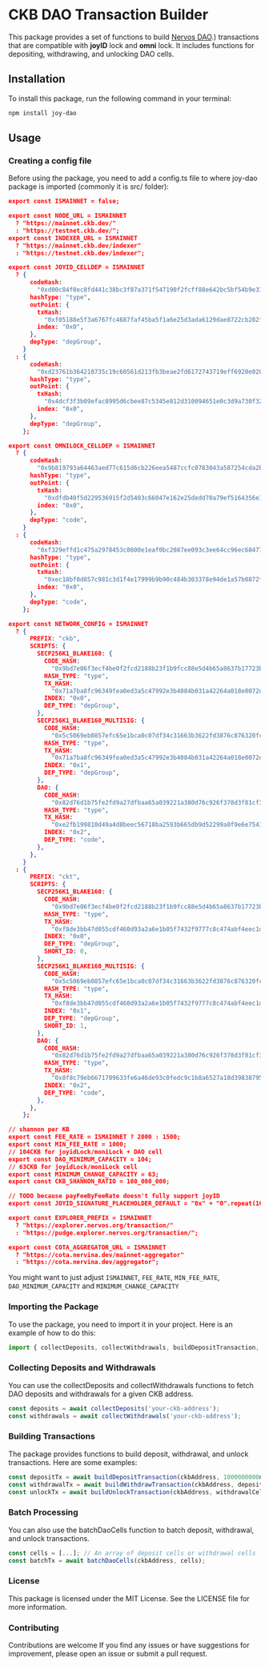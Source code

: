 # CKB DAO Transaction Builder
This package provides a set of functions to build [Nervos DAO](https://startwithnervos.com/nervos-faq/what-is-the-nervos-dao#:~:text=The%20Nervos%20DAO%20is%20an,third%20party%20outside%20of%20Nervos).) transactions that are compatible with **joyID** lock and **omni** lock. It includes functions for depositing, withdrawing, and unlocking DAO cells.

## Installation
To install this package, run the following command in your terminal:

```bash
npm install joy-dao
```

## Usage
### Creating a config file
Before using the package, you need to add a config.ts file to where joy-dao package is imported (commonly it is src/ folder):
```json
export const ISMAINNET = false;

export const NODE_URL = ISMAINNET
  ? "https://mainnet.ckb.dev/"
  : "https://testnet.ckb.dev/";
export const INDEXER_URL = ISMAINNET
  ? "https://mainnet.ckb.dev/indexer"
  : "https://testnet.ckb.dev/indexer";

export const JOYID_CELLDEP = ISMAINNET
  ? {
      codeHash:
        "0xd00c84f0ec8fd441c38bc3f87a371f547190f2fcff88e642bc5bf54b9e318323",
      hashType: "type",
      outPoint: {
        txHash:
          "0xf05188e5f3a6767fc4687faf45ba5f1a6e25d3ada6129dae8722cb282f262493",
        index: "0x0",
      },
      depType: "depGroup",
    }
  : {
      codeHash:
        "0xd23761b364210735c19c60561d213fb3beae2fd6172743719eff6920e020baac",
      hashType: "type",
      outPoint: {
        txHash:
          "0x4dcf3f3b09efac8995d6cbee87c5345e812d310094651e0c3d9a730f32dc9263",
        index: "0x0",
      },
      depType: "depGroup",
    };

export const OMNILOCK_CELLDEP = ISMAINNET
  ? {
      codeHash:
        "0x9b819793a64463aed77c615d6cb226eea5487ccfc0783043a587254cda2b6f26",
      hashType: "type",
      outPoint: {
        txHash:
          "0xdfdb40f5d229536915f2d5403c66047e162e25dedd70a79ef5164356e1facdc8",
        index: "0x0",
      },
      depType: "code",
    }
  : {
      codeHash:
        "0xf329effd1c475a2978453c8600e1eaf0bc2087ee093c3ee64cc96ec6847752cb",
      hashType: "type",
      outPoint: {
        txHash:
          "0xec18bf0d857c981c3d1f4e17999b9b90c484b303378e94de1a57b0872f5d4602",
        index: "0x0",
      },
      depType: "code",
    };

export const NETWORK_CONFIG = ISMAINNET
  ? {
      PREFIX: "ckb",
      SCRIPTS: {
        SECP256K1_BLAKE160: {
          CODE_HASH:
            "0x9bd7e06f3ecf4be0f2fcd2188b23f1b9fcc88e5d4b65a8637b17723bbda3cce8",
          HASH_TYPE: "type",
          TX_HASH:
            "0x71a7ba8fc96349fea0ed3a5c47992e3b4084b031a42264a018e0072e8172e46c",
          INDEX: "0x0",
          DEP_TYPE: "depGroup",
        },
        SECP256K1_BLAKE160_MULTISIG: {
          CODE_HASH:
            "0x5c5069eb0857efc65e1bca0c07df34c31663b3622fd3876c876320fc9634e2a8",
          HASH_TYPE: "type",
          TX_HASH:
            "0x71a7ba8fc96349fea0ed3a5c47992e3b4084b031a42264a018e0072e8172e46c",
          INDEX: "0x1",
          DEP_TYPE: "depGroup",
        },
        DAO: {
          CODE_HASH:
            "0x82d76d1b75fe2fd9a27dfbaa65a039221a380d76c926f378d3f81cf3e7e13f2e",
          HASH_TYPE: "type",
          TX_HASH:
            "0xe2fb199810d49a4d8beec56718ba2593b665db9d52299a0f9e6e75416d73ff5c",
          INDEX: "0x2",
          DEP_TYPE: "code",
        },
      },
    }
  : {
      PREFIX: "ckt",
      SCRIPTS: {
        SECP256K1_BLAKE160: {
          CODE_HASH:
            "0x9bd7e06f3ecf4be0f2fcd2188b23f1b9fcc88e5d4b65a8637b17723bbda3cce8",
          HASH_TYPE: "type",
          TX_HASH:
            "0xf8de3bb47d055cdf460d93a2a6e1b05f7432f9777c8c474abf4eec1d4aee5d37",
          INDEX: "0x0",
          DEP_TYPE: "depGroup",
          SHORT_ID: 0,
        },
        SECP256K1_BLAKE160_MULTISIG: {
          CODE_HASH:
            "0x5c5069eb0857efc65e1bca0c07df34c31663b3622fd3876c876320fc9634e2a8",
          HASH_TYPE: "type",
          TX_HASH:
            "0xf8de3bb47d055cdf460d93a2a6e1b05f7432f9777c8c474abf4eec1d4aee5d37",
          INDEX: "0x1",
          DEP_TYPE: "depGroup",
          SHORT_ID: 1,
        },
        DAO: {
          CODE_HASH:
            "0x82d76d1b75fe2fd9a27dfbaa65a039221a380d76c926f378d3f81cf3e7e13f2e",
          HASH_TYPE: "type",
          TX_HASH:
            "0x8f8c79eb6671709633fe6a46de93c0fedc9c1b8a6527a18d3983879542635c9f",
          INDEX: "0x2",
          DEP_TYPE: "code",
        },
      },
    };

// shannon per KB
export const FEE_RATE = ISMAINNET ? 2000 : 1500;
export const MIN_FEE_RATE = 1000;
// 104CKB for joyidLock/moniLock + DAO cell
export const DAO_MINIMUM_CAPACITY = 104;
// 63CKB for joyidLock/moniLock cell
export const MINIMUM_CHANGE_CAPACITY = 63;
export const CKB_SHANNON_RATIO = 100_000_000;

// TODO because payFeeByFeeRate doesn't fully support joyID
export const JOYID_SIGNATURE_PLACEHOLDER_DEFAULT = "0x" + "0".repeat(1000);

export const EXPLORER_PREFIX = ISMAINNET
  ? "https://explorer.nervos.org/transaction/"
  : "https://pudge.explorer.nervos.org/transaction/";

export const COTA_AGGREGATOR_URL = ISMAINNET
  ? "https://cota.nervina.dev/mainnet-aggregator"
  : "https://cota.nervina.dev/aggregator";

```
You might want to just adjust `ISMAINNET`, `FEE_RATE`, `MIN_FEE_RATE`, `DAO_MINIMUM_CAPACITY` and `MINIMUM_CHANGE_CAPACITY`

### Importing the Package
To use the package, you need to import it in your project. Here is an example of how to do this:
```javascript
import { collectDeposits, collectWithdrawals, buildDepositTransaction, buildWithdrawTransaction, buildUnlockTransaction, batchDaoCells } from 'joy-dao';
```

### Collecting Deposits and Withdrawals
You can use the collectDeposits and collectWithdrawals functions to fetch DAO deposits and withdrawals for a given CKB address.
```javascript
const deposits = await collectDeposits('your-ckb-address');
const withdrawals = await collectWithdrawals('your-ckb-address');
```

### Building Transactions
The package provides functions to build deposit, withdrawal, and unlock transactions. Here are some examples:
```javascript
const depositTx = await buildDepositTransaction(ckbAddress, 1000000000n);
const withdrawalTx = await buildWithdrawTransaction(ckbAddress, depositCell);
const unlockTx = await buildUnlockTransaction(ckbAddress, withdrawalCell);
```

### Batch Processing
You can also use the batchDaoCells function to batch deposit, withdrawal, and unlock transactions.
```javascript
const cells = [...]; // An array of deposit cells or withdrawal cells
const batchTx = await batchDaoCells(ckbAddress, cells);
```

### License
This package is licensed under the MIT License. See the LICENSE file for more information.

### Contributing
Contributions are welcome If you find any issues or have suggestions for improvement, please open an issue or submit a pull request.
